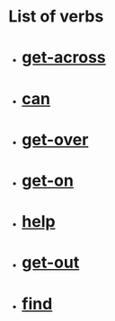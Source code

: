# List of verbs 

- # [**get-across**](https://github.com/Edgarmejiav/verb-tenses/blob/main/verbs-md/get-across.md)
- # [**can**](https://github.com/Edgarmejiav/verb-tenses/blob/main/verbs-md/can.md)
- # [**get-over**](https://github.com/Edgarmejiav/verb-tenses/blob/main/verbs-md/get-over.md)
- # [**get-on**](https://github.com/Edgarmejiav/verb-tenses/blob/main/verbs-md/get-on.md)
- # [**help**](https://github.com/Edgarmejiav/verb-tenses/blob/main/verbs-md/help.md)
- # [**get-out**](https://github.com/Edgarmejiav/verb-tenses/blob/main/verbs-md/get-out.md)
- # [**find**](https://github.com/Edgarmejiav/verb-tenses/blob/main/verbs-md/find.md)
